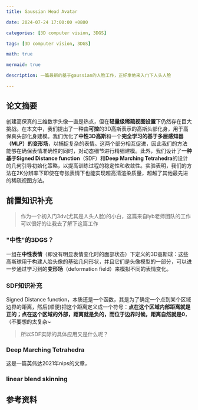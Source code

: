 ```yaml
---
title: Gaussian Head Avatar

date: 2024-07-24 17:00:00 +0800

categories: [3D computer vision, 3DGS]

tags: [3D computer vision, 3DGS]

math: true

mermaid: true

description: 一篇最新的基于gaussian的人脸工作，正好拿他来入门下人头人脸

---
```


## 论文摘要

创建高保真的三维数字头像一直是热点，但在**轻量级稀疏视图设置**下仍然存在巨大挑战。在本文中，我们提出了一种由**可控**的3D高斯表示的高斯头部化身，用于高保真头部化身建模。我们优化了**中性3D高斯**和一个**完全学习的基于多层感知器（MLP）的变形场**，以捕捉复杂的表情。这两个部分相互促进，因此我们的方法能够在确保表情准确性的同时，对动态细节进行精细建模。此外，我们设计了**一种基于Signed Distance function**（SDF）和**Deep Marching Tetrahedra**的设计的几何引导初始化策略，以提高训练过程的稳定性和收敛性。实验表明，我们的方法在2K分辨率下即使在夸张表情下也能实现超高清渲染质量，超越了其他最先进的稀疏视图方法。

## 前置知识补充

> 作为一个初入门3dv(尤其是人头人脸)的小白，这篇来自lyb老师团队的工作可以很好的让我去了解下这篇工作

### "中性"的3DGS？

一组在**中性表情**（即没有明显表情变化时的面部状态）下定义的3D高斯球：这些高斯球用于构建人脸头像的基础几何形状，并且它们是头像模型的一部分，可以进一步通过学习到的**变形场**（deformation field）来模拟不同的表情变化。

### SDF知识补充

Signed Distance function，本质还是一个函数，其是为了确定一个点到某个区域边界的距离，然后(顺便)把这个距离定义成一个符号：**点在这个区域内部距离就是正的；点在这个区域的外部，距离就是负的，而位于边界时候，距离自然就是0**，（不要想的太复杂~

> 所以SDF实际的具体应用又是什么呢？

### Deep Marching Tetrahedra

这是一篇英伟达2021年nips的文章，

### linear blend skinning



## 参考资料

> 
>

